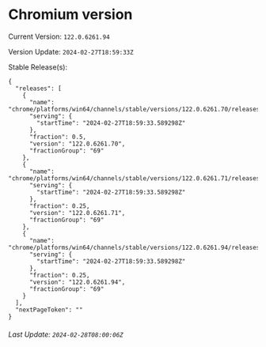# Chromium version

Current Version: `122.0.6261.94`

Version Update: `2024-02-27T18:59:33Z`

Stable Release(s):
```
{
  "releases": [
    {
      "name": "chrome/platforms/win64/channels/stable/versions/122.0.6261.70/releases/1709060373",
      "serving": {
        "startTime": "2024-02-27T18:59:33.589298Z"
      },
      "fraction": 0.5,
      "version": "122.0.6261.70",
      "fractionGroup": "69"
    },
    {
      "name": "chrome/platforms/win64/channels/stable/versions/122.0.6261.71/releases/1709060373",
      "serving": {
        "startTime": "2024-02-27T18:59:33.589298Z"
      },
      "fraction": 0.25,
      "version": "122.0.6261.71",
      "fractionGroup": "69"
    },
    {
      "name": "chrome/platforms/win64/channels/stable/versions/122.0.6261.94/releases/1709060373",
      "serving": {
        "startTime": "2024-02-27T18:59:33.589298Z"
      },
      "fraction": 0.25,
      "version": "122.0.6261.94",
      "fractionGroup": "69"
    }
  ],
  "nextPageToken": ""
}
```

###### Last Update: `2024-02-28T08:00:06Z`
        